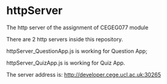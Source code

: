 # httpServer
The http server of the assignment of CEGEG077 module

There are 2 http servers inside this repository.

httpServer_QuestionApp.js is working for Question App;

httpServer_QuizApp.js is working for Quiz App.

The server address is: http://developer.cege.ucl.ac.uk:30265
